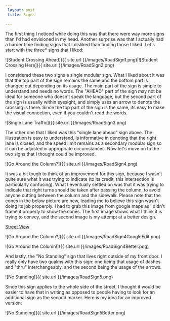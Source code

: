 ```yaml
---
 layout: post
 title: Signs
 
---
```


The first thing I noticed while doing this was that there were way more signs than I'd had envisioned in my head. Another surprise was that I actually had a harder time finding signs that I disliked than finding those I liked. Let's start with the three* signs that I liked:

![Student Crossing Ahead]({{ site.url }}/images/RoadSign1.png)|![Student Crossing Here]({{ site.url }}/images/RoadSign2.png)

I considered these two signs a single modular sign. What I liked about it was that the top part of the sign remains the same and the bottom part is changed out depending on its usage. The main part of the sign is simple to understand and needs no words. The "AHEAD" part of the sign may not be ideal for someone who doesn't speak the language, but the second part of the sign is usually within eyesight, and simply uses an arrow to denote the crossing is there. Since the top part of the sign is the same, its easy to make the visual connection, even if you couldn't read the words.

![Single Lane Traffic]({{ site.url }}/images/RoadSign3.png)

The other one that I liked was this "single lane ahead" sign above. The illustration is easy to understand, is informative in denoting that the right lane is closed, and the speed limit remains as a secondary modular sign so it can be adjusted in appropriate circumstances. Now let's move on to the two signs that I thought could be improved.

![Go Around the Column?]({{ site.url }}/images/RoadSign4.png)

It was a bit tough to think of an improvement for this sign, because I wasn't quite sure what it was trying to indicate (to its credit, this intersection is particularly confusing). What I eventually settled on was that it was trying to indicate that right turns should be taken after passing the column, to avoid anyone cutting between the column and the sidewalk. Please note that the cones in the below picture are new, leading me to believe this sign wasn't doing its job properply. I had to grab this image from google maps as I didn't frame it properly to show the cones. The first image shows what I think it is trying to convey, and the second image is my attempt at a better design.

[Street View](https://www.google.com/maps/place/1012+Willoughby+Ave,+Brooklyn,+NY+11221/@40.6969592,-73.9351614,3a,75y,342.37h,88.5t/data=!3m6!1e1!3m4!1st1E3qegGP0uWVpLIi-KFtA!2e0!7i13312!8i6656!4m8!1m2!2m1!1sstreet+view!3m4!1s0x89c25c0594a592e7:0xfd009dc183181181!8m2!3d40.6988445!4d-73.9285254)

![Go Around the Column?]({{ site.url }}/images/RoadSign4GoogleEdit.png)

![Go Around the Column!]({{ site.url }}/images/RoadSign4Better.png)

And lastly, the "No Standing" sign that lives right outside of my front door. I really only have two qualms with this sign: one being that usage of dashes and "thru" interchangeably, and the second being the usage of the arrows.

![No Standing]({{ site.url }}/images/RoadSign5.png)

Since this sign applies to the whole side of the street, I thought it would be easier to have that in writing as opposed to people having to look for an additional sign as the second marker. Here is my idea for an improved version:

![No Standing]({{ site.url }}/images/RoadSign5Better.png)
